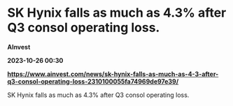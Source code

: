 # SK Hynix falls as much as 4.3% after Q3 consol operating loss.
**AInvest**

**2023-10-26 00:30**

**https://www.ainvest.com/news/sk-hynix-falls-as-much-as-4-3-after-q3-consol-operating-loss-2310100055fa74969de97e39/**

SK Hynix falls as much as 4.3% after Q3 consol operating loss.